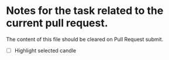 # Notes for the task related to the current pull request.

The content of this file should be cleared on Pull Request submit.

- [ ] Highlight selected candle
